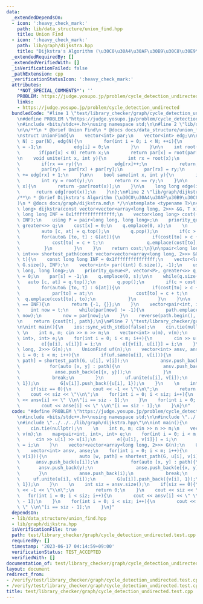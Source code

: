 ```yaml
---
data:
  _extendedDependsOn:
  - icon: ':heavy_check_mark:'
    path: lib/data_structure/union_find.hpp
    title: Union Find
  - icon: ':heavy_check_mark:'
    path: lib/graph/dijkstra.hpp
    title: "Dijkstra's Algorithm (\u30C0\u30A4\u30AF\u30B9\u30C8\u30E9\u6CD5)"
  _extendedRequiredBy: []
  _extendedVerifiedWith: []
  _isVerificationFailed: false
  _pathExtension: cpp
  _verificationStatusIcon: ':heavy_check_mark:'
  attributes:
    '*NOT_SPECIAL_COMMENTS*': ''
    PROBLEM: https://judge.yosupo.jp/problem/cycle_detection_undirected
    links:
    - https://judge.yosupo.jp/problem/cycle_detection_undirected
  bundledCode: "#line 1 \"test/library_checker/graph/cycle_detection_undirected.test.cpp\"\
    \n#define PROBLEM \"https://judge.yosupo.jp/problem/cycle_detection_undirected\"\
    \n#include <bits/stdc++.h>\nusing namespace std;\n\n#line 2 \"lib/data_structure/union_find.hpp\"\
    \n\n/**\n * @brief Union Find\n * @docs docs/data_structure/union_find.md\n */\n\
    \nstruct UnionFind{\n    vector<int> par;\n    vector<int> edg;\n\n    UnionFind(int\
    \ N) : par(N), edg(N){\n        for(int i = 0; i < N; ++i){\n            par[i]\
    \ = -1;\n            edg[i] = 0;\n        }\n    }\n\n    int root(int x){\n \
    \       if(par[x] < 0) return x;\n        return par[x] = root(par[x]);\n    }\n\
    \n    void unite(int x, int y){\n        int rx = root(x);\n        int ry = root(y);\n\
    \        if(rx == ry){\n            edg[rx]++;\n            return;\n        }\n\
    \        par[ry] = par[rx] + par[ry];\n        par[rx] = ry;\n        edg[ry]\
    \ += edg[rx] + 1;\n    }\n\n    bool same(int x, int y){\n        int rx = root(x);\n\
    \        int ry = root(y);\n        return rx == ry;\n    }\n\n    long long size(int\
    \ x){\n        return -par[root(x)];\n    }\n\n    long long edge(int x){\n  \
    \      return edg[root(x)];\n    }\n};\n#line 2 \"lib/graph/dijkstra.hpp\"\n\n\
    /**\n * @brief Dijkstra's Algorithm (\u30C0\u30A4\u30AF\u30B9\u30C8\u30E9\u6CD5\
    )\n * @docs docs/graph/dijkstra.md\n */\n\ntemplate <typename T>\nvector<long\
    \ long> dijkstra(const vector<vector<array<long long, 2>>> &G, T x){\n    const\
    \ long long INF = 0x1fffffffffffffff;\n    vector<long long> cost((int) G.size(),\
    \ INF);\n    using P = pair<long long, long long>;\n    priority_queue<P, vector<P>,\
    \ greater<>> q;\n    cost[x] = 0;\n    q.emplace(0, x);\n    \n    while(q.size()){\n\
    \        auto [c, at] = q.top();\n        q.pop();\n        if(c > cost[at]) continue;\n\
    \        for(auto& [to, t] : G[at]){\n            if(cost[to] > c + t){\n    \
    \            cost[to] = c + t;\n                q.emplace(cost[to], to);\n   \
    \         }\n        }\n    }\n    return cost;\n}\n\npair<long long, vector<pair<int,\
    \ int>>> shortest_path(const vector<vector<array<long long, 2>>> &G, int s, int\
    \ t){\n    const long long INF = 0x1fffffffffffffff;\n    vector<long long> cost((int)\
    \ G.size(), INF);\n    vector<int> par((int) G.size(), -1);\n    using P = pair<long\
    \ long, long long>;\n    priority_queue<P, vector<P>, greater<>> q;\n    cost[s]\
    \ = 0;\n    par[s] = -1;\n    q.emplace(0, s);\n\n    while(q.size()){\n     \
    \   auto [c, at] = q.top();\n        q.pop();\n        if(c > cost[at]) continue;\n\
    \        for(auto& [to, t] : G[at]){\n            if(cost[to] > c + t){\n    \
    \            par[to] = at;\n                cost[to] = c + t;\n              \
    \  q.emplace(cost[to], to);\n            }\n        }\n    }\n\n    if(cost[t]\
    \ == INF){\n        return {-1, {}};\n    }\n    vector<pair<int, int>> path;\n\
    \    int now = t;\n    while(par[now] != -1){\n        path.emplace_back(par[now],\
    \ now);\n        now = par[now];\n    }\n    reverse(path.begin(), path.end());\n\
    \n    return {cost[t], path};\n}\n#line 7 \"test/library_checker/graph/cycle_detection_undirected.test.cpp\"\
    \n\nint main(){\n    ios::sync_with_stdio(false);\n    cin.tie(nullptr);\n   \
    \ \n    int n, m; cin >> n >> m;\n    vector<int> u(m), v(m);\n    map<pair<int,\
    \ int>, int> e;\n    for(int i = 0; i < m; i++){\n        cin >> u[i] >> v[i];\n\
    \        e[{u[i], v[i]}] = i;\n        e[{v[i], u[i]}] = i;\n    }\n    vector<vector<array<long\
    \ long, 2>>> G(n);\n    UnionFind uf(n);\n    vector<int> ansv, anse;\n    for(int\
    \ i = 0; i < m; i++){\n        if(uf.same(u[i], v[i])){\n            auto [w,\
    \ path] = shortest_path(G, u[i], v[i]);\n            ansv.push_back(u[i]);\n \
    \           for(auto [x, y] : path){\n                ansv.push_back(y);\n   \
    \             anse.push_back(e[{x, y}]);\n            }\n            anse.push_back(i);\n\
    \            break;\n        }\n        uf.unite(u[i], v[i]);\n        G[u[i]].push_back({v[i],\
    \ 1});\n        G[v[i]].push_back({u[i], 1});\n    }\n    \n    int siz = ansv.size();\n\
    \    if(siz == 0){\n        cout << -1 << \"\\n\";\n        return 0;\n    }\n\
    \    cout << siz << \"\\n\";\n    for(int i = 0; i < siz; i++){\n        cout\
    \ << ansv[i] << \" \\n\"[i == siz - 1];\n    }\n    for(int i = 0; i < siz; i++){\n\
    \        cout << anse[i] << \" \\n\"[i == siz - 1];\n    }\n}\n"
  code: "#define PROBLEM \"https://judge.yosupo.jp/problem/cycle_detection_undirected\"\
    \n#include <bits/stdc++.h>\nusing namespace std;\n\n#include \"../../../lib/data_structure/union_find.hpp\"\
    \n#include \"../../../lib/graph/dijkstra.hpp\"\n\nint main(){\n    ios::sync_with_stdio(false);\n\
    \    cin.tie(nullptr);\n    \n    int n, m; cin >> n >> m;\n    vector<int> u(m),\
    \ v(m);\n    map<pair<int, int>, int> e;\n    for(int i = 0; i < m; i++){\n  \
    \      cin >> u[i] >> v[i];\n        e[{u[i], v[i]}] = i;\n        e[{v[i], u[i]}]\
    \ = i;\n    }\n    vector<vector<array<long long, 2>>> G(n);\n    UnionFind uf(n);\n\
    \    vector<int> ansv, anse;\n    for(int i = 0; i < m; i++){\n        if(uf.same(u[i],\
    \ v[i])){\n            auto [w, path] = shortest_path(G, u[i], v[i]);\n      \
    \      ansv.push_back(u[i]);\n            for(auto [x, y] : path){\n         \
    \       ansv.push_back(y);\n                anse.push_back(e[{x, y}]);\n     \
    \       }\n            anse.push_back(i);\n            break;\n        }\n   \
    \     uf.unite(u[i], v[i]);\n        G[u[i]].push_back({v[i], 1});\n        G[v[i]].push_back({u[i],\
    \ 1});\n    }\n    \n    int siz = ansv.size();\n    if(siz == 0){\n        cout\
    \ << -1 << \"\\n\";\n        return 0;\n    }\n    cout << siz << \"\\n\";\n \
    \   for(int i = 0; i < siz; i++){\n        cout << ansv[i] << \" \\n\"[i == siz\
    \ - 1];\n    }\n    for(int i = 0; i < siz; i++){\n        cout << anse[i] <<\
    \ \" \\n\"[i == siz - 1];\n    }\n}"
  dependsOn:
  - lib/data_structure/union_find.hpp
  - lib/graph/dijkstra.hpp
  isVerificationFile: true
  path: test/library_checker/graph/cycle_detection_undirected.test.cpp
  requiredBy: []
  timestamp: '2023-06-17 04:14:59+09:00'
  verificationStatus: TEST_ACCEPTED
  verifiedWith: []
documentation_of: test/library_checker/graph/cycle_detection_undirected.test.cpp
layout: document
redirect_from:
- /verify/test/library_checker/graph/cycle_detection_undirected.test.cpp
- /verify/test/library_checker/graph/cycle_detection_undirected.test.cpp.html
title: test/library_checker/graph/cycle_detection_undirected.test.cpp
---
```


